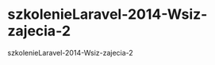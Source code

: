 szkolenieLaravel-2014-Wsiz-zajecia-2
====================================

szkolenieLaravel-2014-Wsiz-zajecia-2
